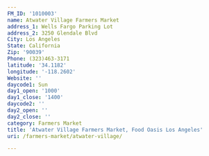 ```yaml
---
FM_ID: '1010003'
name: Atwater Village Farmers Market
address_1: Wells Fargo Parking Lot
address_2: 3250 Glendale Blvd
City: Los Angeles
State: California
Zip: '90039'
Phone: (323)463-3171
latitude: '34.1182'
longitude: '-118.2602'
Website: ''
daycode1: Sun
day1_open: '1000'
day1_close: '1400'
daycode2: ''
day2_open: ''
day2_close: ''
category: Farmers Market
title: 'Atwater Village Farmers Market, Food Oasis Los Angeles'
uri: /farmers-market/atwater-village/

---
```

